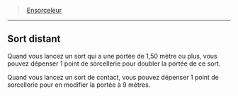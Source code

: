 ﻿> [Ensorceleur](hd_sorcerer.md)

---

## Sort distant

Quand vous lancez un sort qui a une portée de 1,50 mètre ou plus, vous pouvez dépenser 1 point de sorcellerie pour doubler la portée de ce sort.

Quand vous lancez un sort de contact, vous pouvez dépenser 1 point de sorcellerie pour en modifier la portée à 9 mètres.

